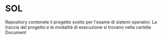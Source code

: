 # SOL
Repository contenete il progetto svolto per l'esame di sistemi operativi. La traccia del progetto e le modalità di esecuzione si trovano nella cartella Document
